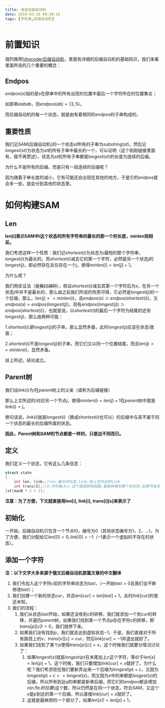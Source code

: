 ```yaml
---
title: 浅谈后缀自动机
date: 2019-03-16 09:39:24
tags: [字符串,后缀自动机]
---
```


# 前置知识

强烈推荐[hihocoder后缀自动机](http://hihocoder.com/problemset/problem/1441)，里面有详细的后缀自动机的基础知识，我们来看里面所说的几个重要的概念：

## Endpos

$endpos(s)$指的是$s$在原串中的所有出现的位置中最后一个字符所在的位置集合；

如原串$aabab$，则$endpos(ab)=\{3,5\}$。

而后缀自动机的每一个状态，就是由有着相同的$endpos$的子串构成的。

## 重要性质

我们记$SAM$(后缀自动机)的一个状态$st$所有的子串为$substring(st)$，然后记$longest(st)$为状态为$st$的所有子串中最长的一个，可以证明（这个刚刚链接里面有，就不再赘述），状态为$st$的所有子串都是$longest(st)$的长度为连续的后缀。

为什么不是所有的后缀，而是只有一段连续的后缀呢？

因为随着子串长度的减小，它有可能还会出现在其他的地方，于是它的$endpos$就会多一些，就会分到其他的状态里。

# 如何构建SAM

## Len

**len[i]表示SAM中i这个状态的所有字符串的最长的那一个的长度，minlen则相反。**

我们考虑这样一个性质：我们记$shortest(i)$为状态为$i$最短的那个字符串，$longest(i)$为最长的，而$shortest(i)$减去它的第一个字符，必然是另一个状态$j$的$longest(j)$，即必然存在且仅存在一个$j$，使得$minlen[i]=len[j]+1$。

为什么呢？

我们用反证法（~~是我口胡的~~），假设$shortest(i)$减去其第一个字符后为$s$，在另一个状态$j$中并不是最长的，那么由之前我们所说的性质可得，它必然是$longest(j)$的一个后缀，那么，$len(j)>=minlen(i)$，且$endpos(s)\supset endpos(shortest(i))$，又$endpos(s)=endpos(longest(j))$，则有$endpos(longest(j))\supset endpos(shortest(i))$，也就是说，以$shortest(i)$的最后一个字符为结尾的还有$longest(j)$，那么由两种可能：

1.$shortest(i)是longest(j)$的子串，那么显然矛盾，此时$longest(j)$应该在状态$i$里面；

2.$shortest(i)$不是$longest(j)$的子串，而它们又以同一个位置结尾，而且$len(j)>=minlen(i)$，显然矛盾。

综上所述，结论成立。

## Parent树

我们设$link(i)​$为$i​$在$parent​$树上的父亲（或称为后缀链接）

那么上文所述的$i​$对应另一个节点$j​$，使得$minlen(i)=len(j)+1​$在$parent​$树中就是$link(i)=j​$。

换句话说，$link(i)​$就是$longest(i)​$（换成$shortest(i)​$也可以）的后缀中与其不属于同一个状态的最长的后缀所属的状态。

**因此，$Parent​$树和$SAM​$的节点都是一样的，只是边不同而已。**

## 定义

我们定义一个状态，它有这么几条信息：

```c++
struct state
{
    int len, link;//len:最长的长度,link:即上文所述的link
    int trans[S];//S:字符集大小,这个就是转移函数,看能转移到哪个状态的,如果节省空间,也可以用map
}st[maxN * 2 + 1];
```

**注意：为了方便，下文就直接用len[i], link[i], trans\[i][s]来表示了**

## 初始化

一开始，后缀自动机只包含一个节点$t0$，编号为0（其他状态编号为1，2，...)，为了方便，我们分配给它$len[0]=0,link[0]=-1$（$-1$表示一个虚拟的不存在的状态）。

## 添加一个字符

**注：以下文字大多来源于俄文后缀自动机那篇文章的中文翻译**

1. 我们令加入这个字符$c​$前的字符串状态为$last​$，（一开始$last=0​$且我们会不断修改$last​$）；
2. 我们创建一个新的状态$cur​$，并且$len[cur]=len[last]+1​$，此时$link[cur]​$的值还未知。
3. 我们的流程：
   1. 我们从状态$last$开始，如果还没有到$c$的转移，我们就添加一个到$cur$的转移，并遍历$parent$树，如果我们找到某一个节点$p$存在字符$c$的转移，即$trans[p][c]!=0$，我们就停下来。
   2. 如果我们没有找到$p​$，我们就会达到虚拟状态$-1​$，于是，我们直接对于所有路径上的$v​$，$trans[v][c]=cur​$，然后$link[cur]=-1​$并退出就好了。
   3. 如果我们找到了某个$p$使得$trans[p][c]=x$，这个时候我们就要分情况讨论了：
      1. 如果$longest(x)$就是$longest(p)$在末尾加上$c$这个字符，等价于$len[x]=len[p]+1$，这个时候，我们只要增加$link[cur]=x$就好了。为什么呢？我们考虑现在我们要新弄出来一个后缀为$longest(p)+c$，又因为$longest(p)+c==longest(x)$，而又因为$x$中的串都是$longest(x)$的后缀，所以所有到达$q$的串都是新串后缀，而它们的$endpos$都会增加$n(n为c的位置)$这个数，所以仍然是在同一个状态，符合$SAM$，又这个$x$是$p$到达的第一个后缀，所以直接$link[cur]=x$就好了。
      2. 这就是最麻烦的一个部分了，如果$len[x]!=len[p]+1$，